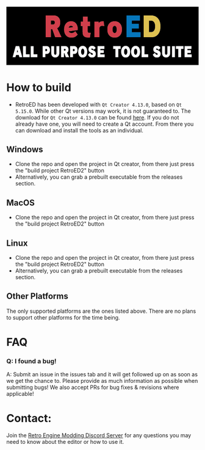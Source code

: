 ![](header.png?raw=true)

# How to build

- RetroED has been developed with `Qt Creator 4.13.0`, based on `Qt 5.15.0`. While other Qt versions may work, it is not guaranteed to. The download for `Qt Creator 4.13.0` can be found [here](https://download.qt.io/archive/qtcreator/4.13/4.13.0/). If you do not already have one, you will need to create a Qt account. From there you can download and install the tools as an individual.

## Windows
* Clone the repo and open the project in Qt creator, from there just press the "build project RetroED2" button
* Alternatively, you can grab a prebuilt executable from the releases section.

## MacOS
* Clone the repo and open the project in Qt creator, from there just press the "build project RetroED2" button

## Linux
* Clone the repo and open the project in Qt creator, from there just press the "build project RetroED2" button
* Alternatively, you can grab a prebuilt executable from the releases section.

## Other Platforms
The only supported platforms are the ones listed above. There are no plans to support other platforms for the time being.

# FAQ
### Q: I found a bug!
A: Submit an issue in the issues tab and it will get followed up on as soon as we get the chance to. Please provide as much information as possible when submitting bugs! We also accept PRs for bug fixes & revisions where applicable!

# Contact:
Join the [Retro Engine Modding Discord Server](https://dc.railgun.works/retroengine) for any questions you may need to know about the editor or how to use it.
